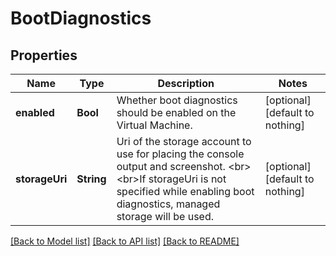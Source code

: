 # BootDiagnostics


## Properties
Name | Type | Description | Notes
------------ | ------------- | ------------- | -------------
**enabled** | **Bool** | Whether boot diagnostics should be enabled on the Virtual Machine. | [optional] [default to nothing]
**storageUri** | **String** | Uri of the storage account to use for placing the console output and screenshot. &lt;br&gt;&lt;br&gt;If storageUri is not specified while enabling boot diagnostics, managed storage will be used. | [optional] [default to nothing]


[[Back to Model list]](../README.md#models) [[Back to API list]](../README.md#api-endpoints) [[Back to README]](../README.md)


